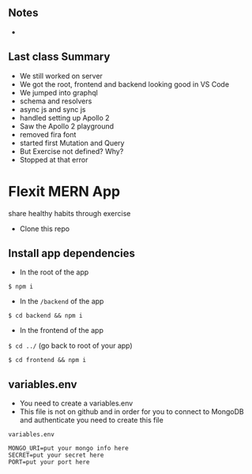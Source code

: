 ## Notes
*

## Last class Summary

- We still worked on server
- We got the root, frontend and backend looking good in VS Code
- We jumped into graphql
- schema and resolvers
- async js and sync js
- handled setting up Apollo 2
- Saw the Apollo 2 playground
- removed fira font
- started first Mutation and Query
- But Exercise not defined? Why?
- Stopped at that error

# Flexit MERN App

share healthy habits through exercise

- Clone this repo

## Install app dependencies

- In the root of the app

`$ npm i`

- In the `/backend` of the app

`$ cd backend && npm i`

- In the frontend of the app

`$ cd ../` (go back to root of your app)

`$ cd frontend && npm i`

## variables.env

- You need to create a variables.env
- This file is not on github and in order for you to connect to MongoDB and
  authenticate you need to create this file

`variables.env`

```
MONGO_URI=put your mongo info here
SECRET=put your secret here
PORT=put your port here
```
